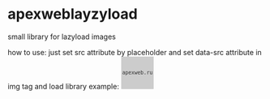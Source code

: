 # apexweblayzyload
small library for lazyload images

how to use:
just set src attribute by placeholder and set data-src attribute in img tag and load library
example: <img src="data:image/svg+xml;base64,PHN2ZyB4bWxucz0iaHR0cDovL3d3dy53My5vcmcvMjAwMC9zdmciIHZpZXdCb3g9IjAgMCA2NCA2NCIgd2lkdGg9IjY0IiBoZWlnaHQ9IjY0Ij4KICA8cmVjdCB3aWR0aD0iNjQiIGhlaWdodD0iNjQiIGZpbGw9IiNjY2NjY2MiPjwvcmVjdD4KICA8dGV4dCB4PSI1MCUiIHk9IjUwJSIgZG9taW5hbnQtYmFzZWxpbmU9Im1pZGRsZSIgdGV4dC1hbmNob3I9Im1pZGRsZSIgZm9udC1mYW1pbHk9Im1vbm9zcGFjZSIgZm9udC1zaXplPSIxMHB4IiBmaWxsPSIjMzMzMzMzIj5hcGV4d2ViLnJ1PC90ZXh0PiAgIAo8L3N2Zz4=" data-src="./image.png" alt="">
